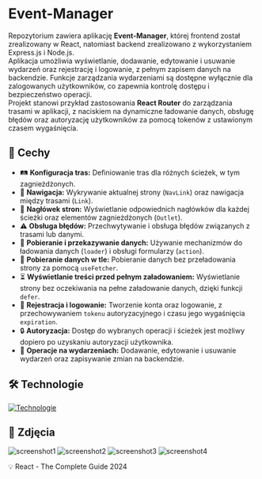 # Event-Manager
Repozytorium zawiera aplikację **Event-Manager**, której frontend został zrealizowany w React, natomiast backend zrealizowano z wykorzystaniem Express.js i Node.js.\
Aplikacja umożliwia wyświetlanie, dodawanie, edytowanie i usuwanie wydarzeń oraz rejestrację i logowanie, z pełnym zapisem danych na backendzie. Funkcje zarządzania wydarzeniami są dostępne wyłącznie dla zalogowanych użytkowników, co zapewnia kontrolę dostępu i bezpieczeństwo operacji.\
Projekt stanowi przykład zastosowania **React Router** do zarządzania trasami w aplikacji, z naciskiem na dynamiczne ładowanie danych, obsługę błędów oraz autoryzację użytkowników za pomocą tokenów z ustawionym czasem wygaśnięcia.

## 🚀 Cechy
 - 🛤️ **Konfiguracja tras:** Definiowanie tras dla różnych ścieżek, w tym zagnieżdżonych.
 - 🔗 **Nawigacja:** Wykrywanie aktualnej strony (`NavLink`) oraz nawigacja między trasami (`Link`).
 - 🧭 **Nagłówek stron:** Wyświetlanie odpowiednich nagłówków dla każdej ścieżki oraz elementów zagnieżdżonych (`Outlet`).
 - ⚠️ **Obsługa błędów:** Przechwytywanie i obsługa błędów związanych z trasami lub danymi.
 - 🔄 **Pobieranie i przekazywanie danych:** Używanie mechanizmów do ładowania danych (`loader`) i obsługi formularzy (`action`).
 - 🚀 **Pobieranie danych w tle:** Pobieranie danych bez przeładowania strony za pomocą `useFetcher`.
 - ⏳ **Wyświetlanie treści przed pełnym załadowaniem:** Wyświetlanie strony bez oczekiwania na pełne załadowanie danych, dzięki funkcji `defer`.
 - 🔑 **Rejestracja i logowanie:** Tworzenie konta oraz logowanie, z przechowywaniem `tokenu` autoryzacyjnego i czasu jego wygaśnięcia `expiration`.
 - 🔒 **Autoryzacja:** Dostęp do wybranych operacji i ścieżek jest możliwy dopiero po uzyskaniu autoryzacji użytkownika.
 - 📝 **Operacje na wydarzeniach:** Dodawanie, edytowanie i usuwanie wydarzeń oraz zapisywanie zmian na backendzie.

## 🛠️ Technologie
[![Technologie](https://skillicons.dev/icons?i=react,vite,css,express,nodejs)](https://skillicons.dev)

## 📸 Zdjęcia
![screenshot1](https://github.com/user-attachments/assets/bedc19d4-50da-463c-82ba-fd1624991e9b)
![screenshot2](https://github.com/user-attachments/assets/98c2105d-6a86-4639-9197-15429f4b21e9)
![screenshot3](https://github.com/user-attachments/assets/83a01cdd-518c-4447-9a9a-12603c0d2fa8)
![screenshot4](https://github.com/user-attachments/assets/0d6986d3-b3f4-4cbf-a8e9-3bac88e1d89e)

💡 React - The Complete Guide 2024
